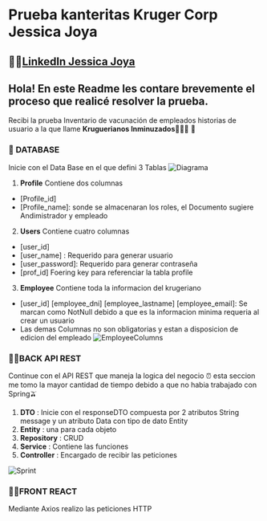 # Prueba kanteritas Kruger Corp Jessica Joya
## 💁‍♀️[LinkedIn Jessica Joya](https://www.linkedin.com/in/jessicajoya/)

## Hola! En este Readme les contare brevemente el proceso que realicé resolver la prueba.

Recibi la prueba Inventario de vacunación de empleados historias de usuario a la que llame **Kruguerianos Inminuzados**🦹🏽‍♀️ 💉 

### 📝 DATABASE
Inicie con el Data Base en el que defini 3 Tablas 
![Diagrama](https://github.com/jessicajoya/krugerianos_Inmunizados-/blob/78001c0b5eeb6e331ca43c862b553307679a1695/ResourcesReadme/ERDiagram.png?raw=true)

1. **Profile** Contiene dos columnas 
- [Profile_id] 
- [Profile_name]: sonde se almacenaran los roles, el Documento sugiere Andimistrador y empleado
2. **Users** Contiene cuatro columnas 
- [user_id]
- [user_name] : Requerido para generar usuario
- [user_password]: Requerido para generar contraseña
- [prof_id] Foering key para referenciar la tabla profile
3. **Employee** Contiene toda la informacion del krugeriano
- [user_id] [employee_dni] [employee_lastname] [employee_email]: Se marcan como NotNull debido a que es la informacion minima requeria al crear un usuario
- Las demas Columnas no son obligatorias y estan a disposicion de edicion del empleado
![EmployeeColumns](https://github.com/jessicajoya/krugerianos_Inmunizados-/blob/78001c0b5eeb6e331ca43c862b553307679a1695/ResourcesReadme/EmployeeColumns.png?raw=true)

### 🙋‍♀️BACK API REST
Continue con el API REST que maneja la logica del negocio ⏰ esta seccion me tomo la mayor cantidad de tiempo debido a que no habia trabajado con Spring🫒


1. **DTO** : Inicie con el responseDTO compuesta por 2 atributos String message y un atributo Data con tipo de dato Entity
2. **Entity** : una para cada objeto  
3. **Repository** : CRUD
4. **Service** : Contiene las funciones
5. **Controller** : Encargado de recibir las peticiones

![Sprint](https://github.com/jessicajoya/krugerianos_Inmunizados-/blob/78001c0b5eeb6e331ca43c862b553307679a1695/ResourcesReadme/sprintStructure.png?raw=true)

### 🙆‍♀️FRONT REACT
Mediante Axios realizo las peticiones HTTP 

